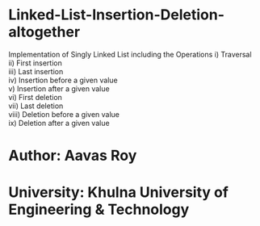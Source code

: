 # Linked-List-Insertion-Deletion-altogether
 Implementation of Singly Linked List including the Operations
 i) Traversal  
 ii) First insertion  
 iii) Last insertion  
 iv) Insertion before a given value  
 v) Insertion after a given value  
 vi) First deletion  
 vii) Last deletion  
 viii) Deletion before a given value  
 ix) Deletion after a given value  

 # Author: Aavas Roy
 # University: Khulna University of Engineering & Technology
